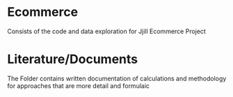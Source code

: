 # Ecommerce
Consists of the code and data exploration for Jjill Ecommerce Project

# Literature/Documents
The Folder contains written documentation of calculations and methodology for approaches that are more detail and formulaic
